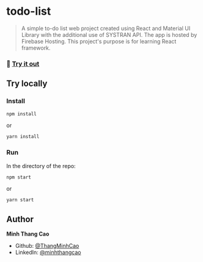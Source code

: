# todo-list 

> A simple to-do list web project created using React and Material UI Library with the additional use of SYSTRAN API. The app is hosted by Firebase Hosting.
> This project's purpose is for learning React framework.

### :link: [Try it out](https://todo-list-4bdd6.firebaseapp.com/)

## Try locally

### Install

```sh
npm install
```
or 
```sh
yarn install
```

### Run

In the directory of the repo:
```sh
npm start
```
or
```sh
yarn start
```

## Author

**Minh Thang Cao**

* Github: [@ThangMinhCao](https://github.com/ThangMinhCao)
* LinkedIn: [@minhthangcao](https://linkedin.com/in/minhthangcao)
